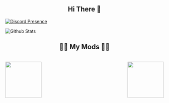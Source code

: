 

<h2 align="center">Hi There 👋</h2>

[![Discord Presence](https://lanyard.cnrad.dev/api/574284765901881356??theme=light&bg=141328&animated=true&borderRadius=30px&hideTimestamp=true)](https://discord.com/users/574284765901881356)

![Github Stats](https://github-readme-stats.vercel.app/api?username=RacialGamer&count_private=true&show_icons=true&include_all_commits=true)

<h2 align="center">👨‍💻 My Mods 👨‍💻</h2> 
 <br> 
 <div width="100%" align="center"> 
   <a align="left" href="https://github.com/RacialGamer/Small-pop-mod" title="Small Pop Mod"><img align="left" height="115" src="https://github-readme-stats.vercel.app/api/pin/?username=racialgamer&repo=Small-pop-mod&theme=react&border_color=141328&border_radius=10"></a><a align="right" href="https://github.com/RacialGamer/UpsideDownPlayers" title="UpsideDown Players"><img align="right" height="115" src="https://github-readme-stats.vercel.app/api/pin/?username=racialgamer&repo=UpsideDownPlayers&theme=react&border_color=141328&border_radius=10"></a>


<!--
**RacialGamer/RacialGamer** is a ✨ _special_ ✨ repository because its `README.md` (this file) appears on your GitHub profile.

Here are some ideas to get you started:

- 🔭 I’m currently working on ...
- 🌱 I’m currently learning ...
- 👯 I’m looking to collaborate on ...
- 🤔 I’m looking for help with ...
- 💬 Ask me about ...
- 📫 How to reach me: ...
- 😄 Pronouns: ...
- ⚡ Fun fact: ...
-->
